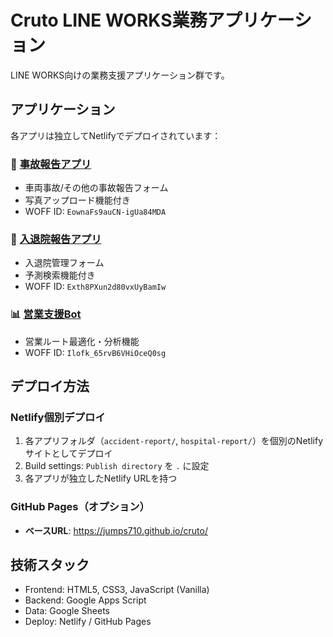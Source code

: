 # Cruto LINE WORKS業務アプリケーション

LINE WORKS向けの業務支援アプリケーション群です。

## アプリケーション

各アプリは独立してNetlifyでデプロイされています：

### 🚗 [事故報告アプリ](./accident-report/)
- 車両事故/その他の事故報告フォーム
- 写真アップロード機能付き
- WOFF ID: `EownaFs9auCN-igUa84MDA`

### 🏥 [入退院報告アプリ](./hospital-report/)
- 入退院管理フォーム
- 予測検索機能付き
- WOFF ID: `Exth8PXun2d80vxUyBamIw`

### 📊 [営業支援Bot](./sales-bot/)
- 営業ルート最適化・分析機能
- WOFF ID: `Ilofk_65rvB6VHiOceQ0sg`

## デプロイ方法

### Netlify個別デプロイ
1. 各アプリフォルダ（`accident-report/`, `hospital-report/`）を個別のNetlifyサイトとしてデプロイ
2. Build settings: `Publish directory` を `.` に設定
3. 各アプリが独立したNetlify URLを持つ

### GitHub Pages（オプション）
- **ベースURL**: https://jumps710.github.io/cruto/

## 技術スタック

- Frontend: HTML5, CSS3, JavaScript (Vanilla)
- Backend: Google Apps Script
- Data: Google Sheets
- Deploy: Netlify / GitHub Pages